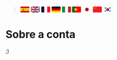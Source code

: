 >[![🇪🇸](/banderas/es.png "Español")](/README.md)
>[![🇬🇧](/banderas/uk.png "English")](/idiomas/english.md)
>[![🇫🇷](/banderas/fr.png "Français")](/idiomas/français.md)
>[![🇩🇪](/banderas/de.png "Deutsch")](/idiomas/deutsch.md)
>[![🇮🇹](/banderas/it.png "Italiano")](/idiomas/italiano.md)
>[![🇵🇹](/banderas/pt.png "Português")](/idiomas/português.md)
>[![🇯🇵](/banderas/jp.png "日本語")](/idiomas/日本語.md)
>[![🇨🇳](/banderas/cn.png "中文")](/idiomas/中文.md)
>[![🇰🇷](/banderas/kr.png "한국어")](/idiomas/한국어.md)

# Sobre a conta

;)